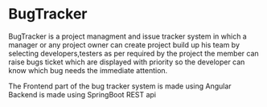 # BugTracker
BugTracker is a project managment and issue tracker system in which a manager or any project owner can create project build up his team
by selecting developers,testers as per required by the project the member can raise bugs ticket which are displayed with priority so the
developer can know which bug needs the immediate attention.

The Frontend part of the bug tracker system is made using Angular
Backend is made using SpringBoot REST api
